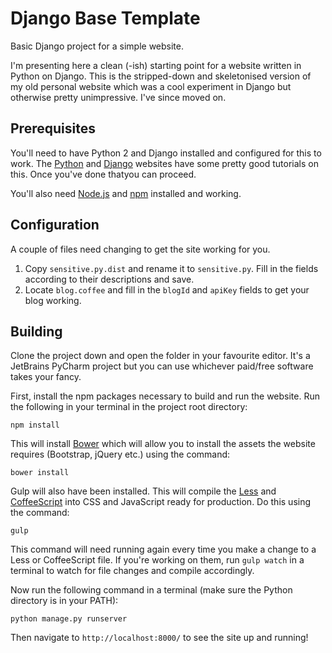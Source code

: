 # Django Base Template
Basic Django project for a simple website.

I'm presenting here a clean (-ish) starting point for a website written in Python on Django. This is the stripped-down and skeletonised version of my old personal website which was a cool experiment in Django but otherwise pretty unimpressive. I've since moved on.

## Prerequisites
You'll need to have Python 2 and Django installed and configured for this to work. The [Python](https://www.python.org/downloads/) and [Django](https://docs.djangoproject.com/en/1.9/topics/install/) websites have some pretty good tutorials on this. Once you've done thatyou can proceed.

You'll also need [Node.js](https://nodejs.org/en/) and [npm](https://www.npmjs.com/) installed and working.

## Configuration
A couple of files need changing to get the site working for you.

1. Copy `sensitive.py.dist` and rename it to `sensitive.py`. Fill in the fields according to their descriptions and save.
2. Locate `blog.coffee` and fill in the `blogId` and `apiKey` fields to get your blog working.

## Building
Clone the project down and open the folder in your favourite editor. It's a JetBrains PyCharm project but you can use whichever paid/free software takes your fancy. 

First, install the npm packages necessary to build and run the website. Run the following in your terminal in the project root directory:

```
npm install
```

This will install [Bower](https://bower.io/) which will allow you to install the assets the website requires (Bootstrap, jQuery etc.) using the command:

```
bower install
```

Gulp will also have been installed. This will compile the [Less](http://lesscss.org/) and [CoffeeScript](http://coffeescript.org/) into CSS and JavaScript ready for production. Do this using the command:

```
gulp
```

This command will need running again every time you make a change to a Less or CoffeeScript file. If you're working on them, run `gulp watch` in a terminal to watch for file changes and compile accordingly.

Now run the following command in a terminal (make sure the Python directory is in your PATH):

```
python manage.py runserver
```

Then navigate to `http://localhost:8000/` to see the site up and running!
